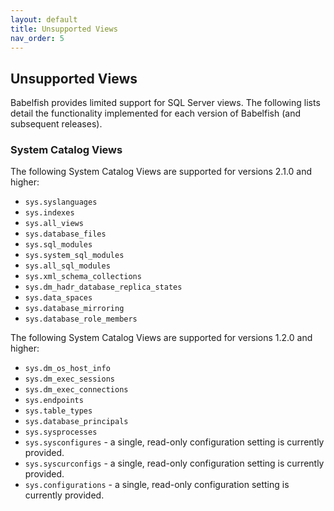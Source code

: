 ```yaml
---
layout: default
title: Unsupported Views
nav_order: 5
---
```


## Unsupported Views

Babelfish provides limited support for SQL Server views. The following lists detail the functionality implemented for each version of Babelfish (and subsequent releases).


### System Catalog Views

The following System Catalog Views are supported for versions 2.1.0 and higher: 

- `sys.syslanguages`
- `sys.indexes`
- `sys.all_views`
- `sys.database_files`
- `sys.sql_modules`
- `sys.system_sql_modules`
- `sys.all_sql_modules`
- `sys.xml_schema_collections`
- `sys.dm_hadr_database_replica_states`
- `sys.data_spaces`
- `sys.database_mirroring`
- `sys.database_role_members` 

The following System Catalog Views are supported for versions 1.2.0 and higher:

- `sys.dm_os_host_info`
- `sys.dm_exec_sessions`
- `sys.dm_exec_connections`
- `sys.endpoints`
- `sys.table_types`
- `sys.database_principals`
- `sys.sysprocesses`
- `sys.sysconfigures` - a single, read-only configuration setting is currently provided.
- `sys.syscurconfigs` - a single, read-only configuration setting is currently provided.
- `sys.configurations` - a single, read-only configuration setting is currently provided.

